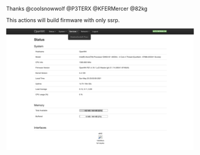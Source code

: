 

Thanks @coolsnowwolf @P3TERX @KFERMercer @82kg

This actions will build firmware with only ssrp.

![image](https://raw.githubusercontent.com/xh116/OpenWrt-Actions/master/screeshot.png)
